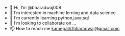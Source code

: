 - 👋 Hi, I’m @bharadwaj008
- 👀 I’m interested in machine lerning and data science
- 🌱 I’m currently learning python,java,sql
- 💞️ I’m looking to collaborate on ...
- 📫 How to reach me kamepalli.1bharadwaj@gmail.com

<!---
bharadwaj008/bharadwaj008 is a ✨ special ✨ repository because its `README.md` (this file) appears on your GitHub profile.
You can click the Preview link to take a look at your changes.
--->
